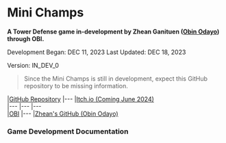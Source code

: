 # Mini Champs
**A Tower Defense game in-development by Zhean Ganituen ([Obin Odayo](https://github.com/obin-odayo)) through OBI.**

Development Began: DEC 11, 2023
Last Updated: DEC 18, 2023

Version: IN_DEV_0

> Since the Mini Champs is still in development, expect this GitHub repository to be missing information.

[//]: # (Table. NOTE: Remember to add Itch.io link later on.) 
|[GitHub Repository](https://github.com/obin-odayo/Mini-Champs) |---          |[Itch.io (Coming June 2024)]()                          
|---                                                            |---          |---                                                         
|[OBI]()                                                      |---          |[Zhean's GitHub (Obin Odayo)](https://github.com/obin-odayo)

### Game Development Documentation